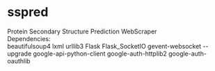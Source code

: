 # sspred
Protein Secondary Structure Prediction WebScraper
<br />
Dependencies:
<br />
beautifulsoup4 lxml urllib3 Flask Flask_SocketIO gevent-websocket --upgrade google-api-python-client google-auth-httplib2 google-auth-oauthlib